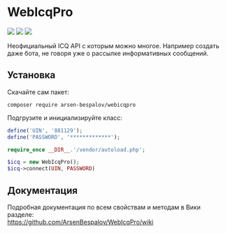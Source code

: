 # WebIcqPro
![](https://img.shields.io/packagist/v/arsen-bespalov/webicqpro.svg)
![](https://img.shields.io/packagist/dm/arsen-bespalov/webicqpro.svg)
![](https://img.shields.io/packagist/l/arsen-bespalov/webicqpro.svg)

Неофициальный ICQ API с которым можно многое. Например создать даже бота, не говоря уже о рассылке информативных сообщений.

## Установка
Скачайте сам пакет:
```
composer require arsen-bespalov/webicqpro
```

Подгрузите и инициализируйте класс:
```php
define('UIN', '881129');
define('PASSWORD', '*************');

require_once __DIR__.'/vendor/autoload.php';

$icq = new WebIcqPro();
$icq->connect(UIN, PASSWORD)
```

## Документация
Подробная документация по всем свойствам и методам в Вики разделе:  
<https://github.com/ArsenBespalov/WebIcqPro/wiki>
